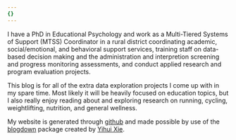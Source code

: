 ```yaml
---
{}
---
```

I have a PhD in Educational Psychology and work as a Multi-Tiered Systems of Support (MTSS) Coordinator in a rural district coordinating academic, social/emotional, and behavioral support services, training staff on data-based decision making and the administration and interpretion screening and progress monitoring assessments, and conduct applied research and program evaluation projects. 

This blog is for all of the extra data exploration projects I come up with in my spare time. Most likely it will be heavily focused on education topics, but I also really enjoy reading about and exploring research on running, cycling, weightlifting, nutrition, and general wellness. 

My website is generated through [github](http://www.github.com) and made possible by use of the [blogdown](http://www.blogdown.com) package created by [Yihui Xie](https://github.com/yihui/). 
